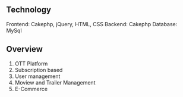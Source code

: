 ## Technology

Frontend: Cakephp, jQuery, HTML, CSS
Backend: Cakephp
Database: MySql


## Overview

1. OTT Platform
2. Subscription based
3. User management
4. Moview and Trailer Management
5. E-Commerce

